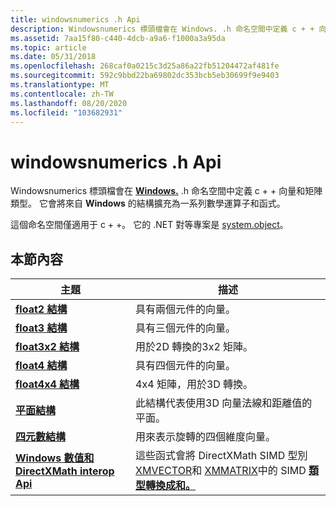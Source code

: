```yaml
---
title: windowsnumerics .h Api
description: Windowsnumerics 標頭檔會在 Windows. .h 命名空間中定義 c + + 向量和矩陣類型。 它會將來自 Windows 的結構擴充為一系列數學運算子和函式。
ms.assetid: 7aa15f80-c440-4dcb-a9a6-f1000a3a95da
ms.topic: article
ms.date: 05/31/2018
ms.openlocfilehash: 268caf0a0215c3d25a86a22fb51204472af481fe
ms.sourcegitcommit: 592c9bbd22ba69802dc353bcb5eb30699f9e9403
ms.translationtype: MT
ms.contentlocale: zh-TW
ms.lasthandoff: 08/20/2020
ms.locfileid: "103682931"
---
```

# <a name="windowsnumericsh-apis"></a>windowsnumerics .h Api

Windowsnumerics 標頭檔會在 [**Windows.**](/uwp/api/Windows.Foundation.Numerics) .h 命名空間中定義 c + + 向量和矩陣類型。 它會將來自 **Windows** 的結構擴充為一系列數學運算子和函式。

這個命名空間僅適用于 c + +。 它的 .NET 對等專案是 [system.object](/dotnet/api/system.numerics?view=netframework-4.8)。

## <a name="in-this-section"></a>本節內容

| 主題 | 描述 |
|-|-|
| [**float2 結構**](float2-structure.md) | 具有兩個元件的向量。 |
| [**float3 結構**](float3-structure.md) | 具有三個元件的向量。 |
| [**float3x2 結構**](float3x2-structure.md) | 用於2D 轉換的3x2 矩陣。 |
| [**float4 結構**](float4-structure.md) | 具有四個元件的向量。 |
| [**float4x4 結構**](float4x4-structure.md) | 4x4 矩陣，用於3D 轉換。 |
| [**平面結構**](plane-structure.md) | 此結構代表使用3D 向量法線和距離值的平面。 |
| [**四元數結構**](quaternion-structure.md) | 用來表示旋轉的四個維度向量。 |
| [**Windows 數值和 DirectXMath interop Api**](windows-numerics-and-directxmath-interop-apis.md) | 這些函式會將 DirectXMath SIMD 型別 [XMVECTOR](../dxmath/xmvector-data-type.md)和 [XMMATRIX](/windows/win32/api/directxmath/ns-directxmath-xmmatrix)中的 SIMD [**類型轉換成和。**](/uwp/api/Windows.Foundation.Numerics) |